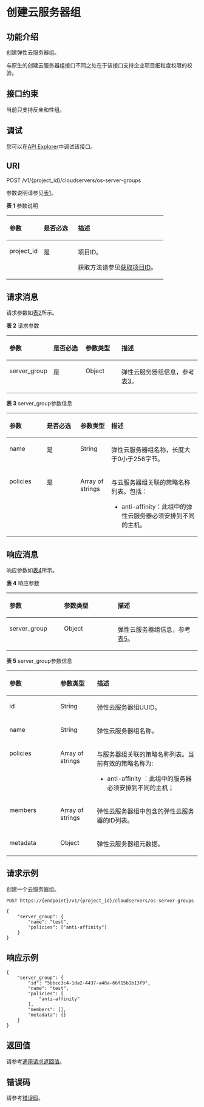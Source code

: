 # 创建云服务器组<a name="ecs_02_1301"></a>

## 功能介绍<a name="zh-cn_topic_0057973153_section31887518"></a>

创建弹性云服务器组。

与原生的创建云服务器组接口不同之处在于该接口支持企业项目细粒度权限的校验。

## 接口约束<a name="zh-cn_topic_0057973153_section32752180"></a>

当前只支持反亲和性组。

## 调试<a name="section926243314015"></a>

您可以在[API Explorer](https://apiexplorer.developer.huaweicloud.com/apiexplorer/doc?product=ECS&api=CreateServerGroup)中调试该接口。

## URI<a name="zh-cn_topic_0057973153_section18552212"></a>

POST /v1/\{project\_id\}/cloudservers/os-server-groups

参数说明请参见[表1](#table11729101619308)。

**表 1**  参数说明

<a name="table11729101619308"></a>
<table><thead align="left"><tr id="row5730191683014"><th class="cellrowborder" valign="top" width="21.772177217721772%" id="mcps1.2.4.1.1"><p id="p1565162413016"><a name="p1565162413016"></a><a name="p1565162413016"></a>参数</p>
</th>
<th class="cellrowborder" valign="top" width="21.752175217521753%" id="mcps1.2.4.1.2"><p id="p1365122443018"><a name="p1365122443018"></a><a name="p1365122443018"></a>是否必选</p>
</th>
<th class="cellrowborder" valign="top" width="56.47564756475647%" id="mcps1.2.4.1.3"><p id="p76542423019"><a name="p76542423019"></a><a name="p76542423019"></a>描述</p>
</th>
</tr>
</thead>
<tbody><tr id="row137308168304"><td class="cellrowborder" valign="top" width="21.772177217721772%" headers="mcps1.2.4.1.1 "><p id="p17659242302"><a name="p17659242302"></a><a name="p17659242302"></a>project_id</p>
</td>
<td class="cellrowborder" valign="top" width="21.752175217521753%" headers="mcps1.2.4.1.2 "><p id="p19651224183012"><a name="p19651224183012"></a><a name="p19651224183012"></a>是</p>
</td>
<td class="cellrowborder" valign="top" width="56.47564756475647%" headers="mcps1.2.4.1.3 "><p id="p365142413012"><a name="p365142413012"></a><a name="p365142413012"></a>项目ID。</p>
<p id="p166514247301"><a name="p166514247301"></a><a name="p166514247301"></a>获取方法请参见<a href="获取项目ID.md">获取项目ID</a>。</p>
</td>
</tr>
</tbody>
</table>

## 请求消息<a name="zh-cn_topic_0057973153_section35680930"></a>

请求参数如[表2](#table146581144163019)所示。

**表 2**  请求参数

<a name="table146581144163019"></a>
<table><thead align="left"><tr id="row116581744133015"><th class="cellrowborder" valign="top" width="19.34%" id="mcps1.2.5.1.1"><p id="p414920477304"><a name="p414920477304"></a><a name="p414920477304"></a>参数</p>
</th>
<th class="cellrowborder" valign="top" width="17.630000000000003%" id="mcps1.2.5.1.2"><p id="p91492047173011"><a name="p91492047173011"></a><a name="p91492047173011"></a>是否必选</p>
</th>
<th class="cellrowborder" valign="top" width="19.220000000000002%" id="mcps1.2.5.1.3"><p id="p16149647123011"><a name="p16149647123011"></a><a name="p16149647123011"></a>参数类型</p>
</th>
<th class="cellrowborder" valign="top" width="43.81%" id="mcps1.2.5.1.4"><p id="p20150547123015"><a name="p20150547123015"></a><a name="p20150547123015"></a>描述</p>
</th>
</tr>
</thead>
<tbody><tr id="row4658144483012"><td class="cellrowborder" valign="top" width="19.34%" headers="mcps1.2.5.1.1 "><p id="p51501047133016"><a name="p51501047133016"></a><a name="p51501047133016"></a>server_group</p>
</td>
<td class="cellrowborder" valign="top" width="17.630000000000003%" headers="mcps1.2.5.1.2 "><p id="p1215044719301"><a name="p1215044719301"></a><a name="p1215044719301"></a>是</p>
</td>
<td class="cellrowborder" valign="top" width="19.220000000000002%" headers="mcps1.2.5.1.3 "><p id="p151502479305"><a name="p151502479305"></a><a name="p151502479305"></a>Object</p>
</td>
<td class="cellrowborder" valign="top" width="43.81%" headers="mcps1.2.5.1.4 "><p id="p101502047113016"><a name="p101502047113016"></a><a name="p101502047113016"></a>弹性云服务器组信息，参考<a href="#zh-cn_topic_0057973153_table19917766">表3</a>。</p>
</td>
</tr>
</tbody>
</table>

**表 3**  server\_group参数信息

<a name="zh-cn_topic_0057973153_table19917766"></a>
<table><thead align="left"><tr id="zh-cn_topic_0057973153_row59878934"><th class="cellrowborder" valign="top" width="19.518048195180484%" id="mcps1.2.5.1.1"><p id="p115851920182615"><a name="p115851920182615"></a><a name="p115851920182615"></a>参数</p>
</th>
<th class="cellrowborder" valign="top" width="17.578242175782425%" id="mcps1.2.5.1.2"><p id="p184120288567"><a name="p184120288567"></a><a name="p184120288567"></a>是否必选</p>
</th>
<th class="cellrowborder" valign="top" width="16.178382161783823%" id="mcps1.2.5.1.3"><p id="p1560210202260"><a name="p1560210202260"></a><a name="p1560210202260"></a>参数类型</p>
</th>
<th class="cellrowborder" valign="top" width="46.72532746725327%" id="mcps1.2.5.1.4"><p id="p10602192016264"><a name="p10602192016264"></a><a name="p10602192016264"></a>描述</p>
</th>
</tr>
</thead>
<tbody><tr id="zh-cn_topic_0057973153_row28765213"><td class="cellrowborder" valign="top" width="19.518048195180484%" headers="mcps1.2.5.1.1 "><p id="zh-cn_topic_0057973153_p48280896"><a name="zh-cn_topic_0057973153_p48280896"></a><a name="zh-cn_topic_0057973153_p48280896"></a>name</p>
</td>
<td class="cellrowborder" valign="top" width="17.578242175782425%" headers="mcps1.2.5.1.2 "><p id="p13412228125618"><a name="p13412228125618"></a><a name="p13412228125618"></a>是</p>
</td>
<td class="cellrowborder" valign="top" width="16.178382161783823%" headers="mcps1.2.5.1.3 "><p id="zh-cn_topic_0057973153_p18438475"><a name="zh-cn_topic_0057973153_p18438475"></a><a name="zh-cn_topic_0057973153_p18438475"></a>String</p>
</td>
<td class="cellrowborder" valign="top" width="46.72532746725327%" headers="mcps1.2.5.1.4 "><p id="zh-cn_topic_0057973153_p44665147"><a name="zh-cn_topic_0057973153_p44665147"></a><a name="zh-cn_topic_0057973153_p44665147"></a>弹性云服务器组名称，长度大于0小于256字节。</p>
</td>
</tr>
<tr id="zh-cn_topic_0057973153_row66442010"><td class="cellrowborder" valign="top" width="19.518048195180484%" headers="mcps1.2.5.1.1 "><p id="zh-cn_topic_0057973153_p13093750"><a name="zh-cn_topic_0057973153_p13093750"></a><a name="zh-cn_topic_0057973153_p13093750"></a>policies</p>
</td>
<td class="cellrowborder" valign="top" width="17.578242175782425%" headers="mcps1.2.5.1.2 "><p id="p4412122855620"><a name="p4412122855620"></a><a name="p4412122855620"></a>是</p>
</td>
<td class="cellrowborder" valign="top" width="16.178382161783823%" headers="mcps1.2.5.1.3 "><p id="zh-cn_topic_0057973153_p53960863"><a name="zh-cn_topic_0057973153_p53960863"></a><a name="zh-cn_topic_0057973153_p53960863"></a>Array of strings</p>
</td>
<td class="cellrowborder" valign="top" width="46.72532746725327%" headers="mcps1.2.5.1.4 "><p id="zh-cn_topic_0057973153_p173471532155519"><a name="zh-cn_topic_0057973153_p173471532155519"></a><a name="zh-cn_topic_0057973153_p173471532155519"></a>与云服务器组关联的策略名称列表。包括：</p>
<a name="zh-cn_topic_0057973153_ul1237514118527"></a><a name="zh-cn_topic_0057973153_ul1237514118527"></a><ul id="zh-cn_topic_0057973153_ul1237514118527"><li>anti-affinity：此组中的弹性云服务器必须安排到不同的主机。</li></ul>
</td>
</tr>
</tbody>
</table>

## 响应消息<a name="zh-cn_topic_0057973153_section52692922"></a>

响应参数如[表4](#table776421293115)所示。

**表 4**  响应参数

<a name="table776421293115"></a>
<table><thead align="left"><tr id="row97641012183116"><th class="cellrowborder" valign="top" width="28.582858285828582%" id="mcps1.2.4.1.1"><p id="p15446119183116"><a name="p15446119183116"></a><a name="p15446119183116"></a>参数</p>
</th>
<th class="cellrowborder" valign="top" width="27.992799279927993%" id="mcps1.2.4.1.2"><p id="p124468198315"><a name="p124468198315"></a><a name="p124468198315"></a>参数类型</p>
</th>
<th class="cellrowborder" valign="top" width="43.42434243424342%" id="mcps1.2.4.1.3"><p id="p44461019163116"><a name="p44461019163116"></a><a name="p44461019163116"></a>描述</p>
</th>
</tr>
</thead>
<tbody><tr id="row176481273118"><td class="cellrowborder" valign="top" width="28.582858285828582%" headers="mcps1.2.4.1.1 "><p id="p114461719163116"><a name="p114461719163116"></a><a name="p114461719163116"></a>server_group</p>
</td>
<td class="cellrowborder" valign="top" width="27.992799279927993%" headers="mcps1.2.4.1.2 "><p id="p7446171917312"><a name="p7446171917312"></a><a name="p7446171917312"></a>Object</p>
</td>
<td class="cellrowborder" valign="top" width="43.42434243424342%" headers="mcps1.2.4.1.3 "><p id="p164462196319"><a name="p164462196319"></a><a name="p164462196319"></a>弹性云服务器组信息，参考<a href="#zh-cn_topic_0057973153_table7944126">表5</a>。</p>
</td>
</tr>
</tbody>
</table>

**表 5**  server\_group参数信息

<a name="zh-cn_topic_0057973153_table7944126"></a>
<table><thead align="left"><tr id="zh-cn_topic_0057973153_row9238701"><th class="cellrowborder" valign="top" width="26.657334266573347%" id="mcps1.2.4.1.1"><p id="p177470268263"><a name="p177470268263"></a><a name="p177470268263"></a>参数</p>
</th>
<th class="cellrowborder" valign="top" width="19.08809119088091%" id="mcps1.2.4.1.2"><p id="p167471026112613"><a name="p167471026112613"></a><a name="p167471026112613"></a>参数类型</p>
</th>
<th class="cellrowborder" valign="top" width="54.25457454254574%" id="mcps1.2.4.1.3"><p id="p67471426112617"><a name="p67471426112617"></a><a name="p67471426112617"></a>描述</p>
</th>
</tr>
</thead>
<tbody><tr id="zh-cn_topic_0057973153_row60872190"><td class="cellrowborder" valign="top" width="26.657334266573347%" headers="mcps1.2.4.1.1 "><p id="zh-cn_topic_0057973153_p31700356"><a name="zh-cn_topic_0057973153_p31700356"></a><a name="zh-cn_topic_0057973153_p31700356"></a>id</p>
</td>
<td class="cellrowborder" valign="top" width="19.08809119088091%" headers="mcps1.2.4.1.2 "><p id="zh-cn_topic_0057973153_p17592014"><a name="zh-cn_topic_0057973153_p17592014"></a><a name="zh-cn_topic_0057973153_p17592014"></a>String</p>
</td>
<td class="cellrowborder" valign="top" width="54.25457454254574%" headers="mcps1.2.4.1.3 "><p id="zh-cn_topic_0057973153_p61068496"><a name="zh-cn_topic_0057973153_p61068496"></a><a name="zh-cn_topic_0057973153_p61068496"></a>弹性云服务器组UUID。</p>
</td>
</tr>
<tr id="zh-cn_topic_0057973153_row12745552"><td class="cellrowborder" valign="top" width="26.657334266573347%" headers="mcps1.2.4.1.1 "><p id="zh-cn_topic_0057973153_p25756821"><a name="zh-cn_topic_0057973153_p25756821"></a><a name="zh-cn_topic_0057973153_p25756821"></a>name</p>
</td>
<td class="cellrowborder" valign="top" width="19.08809119088091%" headers="mcps1.2.4.1.2 "><p id="zh-cn_topic_0057973153_p5927779"><a name="zh-cn_topic_0057973153_p5927779"></a><a name="zh-cn_topic_0057973153_p5927779"></a>String</p>
</td>
<td class="cellrowborder" valign="top" width="54.25457454254574%" headers="mcps1.2.4.1.3 "><p id="zh-cn_topic_0057973153_p36126903"><a name="zh-cn_topic_0057973153_p36126903"></a><a name="zh-cn_topic_0057973153_p36126903"></a>弹性云服务器组名称。</p>
</td>
</tr>
<tr id="zh-cn_topic_0057973153_row56706675"><td class="cellrowborder" valign="top" width="26.657334266573347%" headers="mcps1.2.4.1.1 "><p id="zh-cn_topic_0057973153_p29837953"><a name="zh-cn_topic_0057973153_p29837953"></a><a name="zh-cn_topic_0057973153_p29837953"></a>policies</p>
</td>
<td class="cellrowborder" valign="top" width="19.08809119088091%" headers="mcps1.2.4.1.2 "><p id="zh-cn_topic_0057973153_p955132"><a name="zh-cn_topic_0057973153_p955132"></a><a name="zh-cn_topic_0057973153_p955132"></a>Array of strings</p>
</td>
<td class="cellrowborder" valign="top" width="54.25457454254574%" headers="mcps1.2.4.1.3 "><p id="zh-cn_topic_0057973153_p18801115810585"><a name="zh-cn_topic_0057973153_p18801115810585"></a><a name="zh-cn_topic_0057973153_p18801115810585"></a>与服务器组关联的策略名称列表。当前有效的策略名称为:</p>
<a name="ul546717262079"></a><a name="ul546717262079"></a><ul id="ul546717262079"><li>anti-affinity ：此组中的服务器必须安排到不同的主机；</li></ul>
</td>
</tr>
<tr id="zh-cn_topic_0057973153_row28154895"><td class="cellrowborder" valign="top" width="26.657334266573347%" headers="mcps1.2.4.1.1 "><p id="zh-cn_topic_0057973153_p65953984"><a name="zh-cn_topic_0057973153_p65953984"></a><a name="zh-cn_topic_0057973153_p65953984"></a>members</p>
</td>
<td class="cellrowborder" valign="top" width="19.08809119088091%" headers="mcps1.2.4.1.2 "><p id="zh-cn_topic_0057973153_p40672482"><a name="zh-cn_topic_0057973153_p40672482"></a><a name="zh-cn_topic_0057973153_p40672482"></a>Array of strings</p>
</td>
<td class="cellrowborder" valign="top" width="54.25457454254574%" headers="mcps1.2.4.1.3 "><p id="zh-cn_topic_0057973153_p27313303"><a name="zh-cn_topic_0057973153_p27313303"></a><a name="zh-cn_topic_0057973153_p27313303"></a>弹性云服务器组中包含的弹性云服务器的ID列表。</p>
</td>
</tr>
<tr id="zh-cn_topic_0057973153_row44493140"><td class="cellrowborder" valign="top" width="26.657334266573347%" headers="mcps1.2.4.1.1 "><p id="zh-cn_topic_0057973153_p47174611"><a name="zh-cn_topic_0057973153_p47174611"></a><a name="zh-cn_topic_0057973153_p47174611"></a>metadata</p>
</td>
<td class="cellrowborder" valign="top" width="19.08809119088091%" headers="mcps1.2.4.1.2 "><p id="zh-cn_topic_0057973153_p63047142"><a name="zh-cn_topic_0057973153_p63047142"></a><a name="zh-cn_topic_0057973153_p63047142"></a>Object</p>
</td>
<td class="cellrowborder" valign="top" width="54.25457454254574%" headers="mcps1.2.4.1.3 "><p id="zh-cn_topic_0057973153_p60373738"><a name="zh-cn_topic_0057973153_p60373738"></a><a name="zh-cn_topic_0057973153_p60373738"></a>弹性云服务器组元数据。</p>
</td>
</tr>
</tbody>
</table>

## 请求示例<a name="zh-cn_topic_0057973153_section4474257"></a>

创建一个云服务器组。

```
POST https://{endpoint}/v1/{project_id}/cloudservers/os-server-groups

{
    "server_group": {
        "name": "test",
        "policies": ["anti-affinity"]
    }
}
```

## 响应示例<a name="section1090114347313"></a>

```
{
    "server_group": {
        "id": "5bbcc3c4-1da2-4437-a48a-66f15b1b13f9",
        "name": "test",
        "policies": [
            "anti-affinity"
        ],
        "members": [],
        "metadata": {}
    }
}
```

## 返回值<a name="zh-cn_topic_0057973153_section17661930132114"></a>

请参考[通用请求返回值](通用请求返回值.md)。

## 错误码<a name="section85821649202813"></a>

请参考[错误码](错误码.md)。

